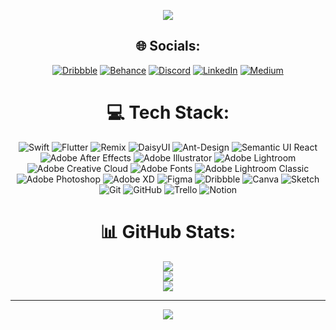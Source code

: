 <div align="center">
    <p align="center">
        <img src="https://readme-typing-svg.herokuapp.com?size=25&duration=2500&color=FF652E&background=FFD3E900&center=true&vCenter=true&multiline=true&width=500&height=100&lines=Hi+!+I'm+Kadir+Oner;iOS+Developer+%26+UI+Designer">
    </p>

## 🌐 Socials:
[![Dribbble](https://img.shields.io/badge/Dribbble-EA4C89?logo=dribbble&logoColor=white)](https://dribbble.com/kadirr_oner)
[![Behance](https://img.shields.io/badge/Behance-1769ff?logo=behance&logoColor=white)](https://behance.net/kadirr_oner)
[![Discord](https://img.shields.io/badge/Discord-%237289DA.svg?logo=discord&logoColor=white)](https://discord.gg/kadirr_oner46)
[![LinkedIn](https://img.shields.io/badge/LinkedIn-%230077B5.svg?logo=linkedin&logoColor=white)](https://linkedin.com/in/kadir-oner)
[![Medium](https://img.shields.io/badge/Medium-12100E?logo=medium&logoColor=white)](https://medium.com/@@kadir_oner)

# 💻 Tech Stack:
![Swift](https://img.shields.io/badge/swift-F54A2A?style=for-the-badge&logo=swift&logoColor=white)
![Flutter](https://img.shields.io/badge/Flutter-%2302569B.svg?style=for-the-badge&logo=Flutter&logoColor=white)
![Remix](https://img.shields.io/badge/remix-%23000.svg?style=for-the-badge&logo=remix&logoColor=white)
![DaisyUI](https://img.shields.io/badge/daisyui-5A0EF8?style=for-the-badge&logo=daisyui&logoColor=white)
![Ant-Design](https://img.shields.io/badge/-AntDesign-%230170FE?style=for-the-badge&logo=ant-design&logoColor=white)
![Semantic UI React](https://img.shields.io/badge/Semantic%20UI%20React-%2335BDB2.svg?style=for-the-badge&logo=SemanticUIReact&logoColor=white)
![Adobe After Effects](https://img.shields.io/badge/Adobe%20After%20Effects-9999FF.svg?style=for-the-badge&logo=Adobe%20After%20Effects&logoColor=white)
![Adobe Illustrator](https://img.shields.io/badge/adobe%20illustrator-%23FF9A00.svg?style=for-the-badge&logo=adobe%20illustrator&logoColor=white)
![Adobe Lightroom](https://img.shields.io/badge/Adobe%20Lightroom-31A8FF.svg?style=for-the-badge&logo=Adobe%20Lightroom&logoColor=white)
![Adobe Creative Cloud](https://img.shields.io/badge/Adobe%20Creative%20Cloud-DA1F26.svg?style=for-the-badge&logo=Adobe%20Creative%20Cloud&logoColor=white)
![Adobe Fonts](https://img.shields.io/badge/Adobe%20Fonts-000B1D.svg?style=for-the-badge&logo=Adobe%20Fonts&logoColor=white)
![Adobe Lightroom Classic](https://img.shields.io/badge/Adobe%20Lightroom%20Classic-31A8FF.svg?style=for-the-badge&logo=Adobe%20Lightroom%20Classic&logoColor=white)
![Adobe Photoshop](https://img.shields.io/badge/adobe%20photoshop-%2331A8FF.svg?style=for-the-badge&logo=adobe%20photoshop&logoColor=white)
![Adobe XD](https://img.shields.io/badge/Adobe%20XD-470137?style=for-the-badge&logo=Adobe%20XD&logoColor=#FF61F6)
![Figma](https://img.shields.io/badge/figma-%23F24E1E.svg?style=for-the-badge&logo=figma&logoColor=white)
![Dribbble](https://img.shields.io/badge/Dribbble-EA4C89?style=for-the-badge&logo=dribbble&logoColor=white)
![Canva](https://img.shields.io/badge/Canva-%2300C4CC.svg?style=for-the-badge&logo=Canva&logoColor=white)
![Sketch](https://img.shields.io/badge/Sketch-FFB387?style=for-the-badge&logo=sketch&logoColor=black)
![Git](https://img.shields.io/badge/git-%23F05033.svg?style=for-the-badge&logo=git&logoColor=white)
![GitHub](https://img.shields.io/badge/github-%23121011.svg?style=for-the-badge&logo=github&logoColor=white)
![Trello](https://img.shields.io/badge/Trello-%23026AA7.svg?style=for-the-badge&logo=Trello&logoColor=white)
![Notion](https://img.shields.io/badge/Notion-%23000000.svg?style=for-the-badge&logo=notion&logoColor=white)

# 📊 GitHub Stats:
![](https://github-readme-stats.vercel.app/api?username=kadironer&theme=codeSTACKr&hide_border=false&include_all_commits=true&count_private=true)<br/>
![](https://github-readme-streak-stats.herokuapp.com/?user=kadironer&theme=codeSTACKr&hide_border=false)<br/>
![](https://github-readme-stats.vercel.app/api/top-langs/?username=kadironer&theme=codeSTACKr&hide_border=false&include_all_commits=true&count_private=true&layout=compact)

  ---
  [![](https://visitcount.itsvg.in/api?id=kadironer&icon=0&color=white)](https://visitcount.itsvg.in)
</div>
